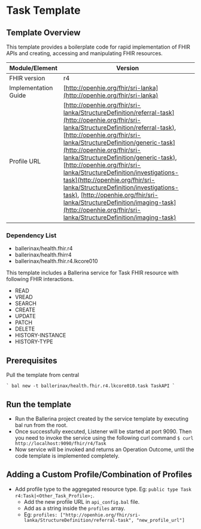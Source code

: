 # Task Template

## Template Overview

This template provides a boilerplate code for rapid implementation of FHIR APIs and creating, accessing and manipulating FHIR resources.

| Module/Element       | Version |
| -------------------- | ------- |
| FHIR version         | r4 |
| Implementation Guide | [http://openhie.org/fhir/sri-lanka](http://openhie.org/fhir/sri-lanka) |
| Profile URL          |[http://openhie.org/fhir/sri-lanka/StructureDefinition/referral-task](http://openhie.org/fhir/sri-lanka/StructureDefinition/referral-task), [http://openhie.org/fhir/sri-lanka/StructureDefinition/generic-task](http://openhie.org/fhir/sri-lanka/StructureDefinition/generic-task), [http://openhie.org/fhir/sri-lanka/StructureDefinition/investigations-task](http://openhie.org/fhir/sri-lanka/StructureDefinition/investigations-task), [http://openhie.org/fhir/sri-lanka/StructureDefinition/imaging-task](http://openhie.org/fhir/sri-lanka/StructureDefinition/imaging-task)|

### Dependency List

- ballerinax/health.fhir.r4
- ballerinax/health.fhirr4
- ballerinax/health.fhir.r4.lkcore010

This template includes a Ballerina service for Task FHIR resource with following FHIR interactions.
- READ
- VREAD
- SEARCH
- CREATE
- UPDATE
- PATCH
- DELETE
- HISTORY-INSTANCE
- HISTORY-TYPE

## Prerequisites

Pull the template from central

    ` bal new -t ballerinax/health.fhir.r4.lkcore010.task TaskAPI `

## Run the template

- Run the Ballerina project created by the service template by executing bal run from the root.
- Once successfully executed, Listener will be started at port 9090. Then you need to invoke the service using the following curl command
    ` $ curl http://localhost:9090/fhir/r4/Task `
- Now service will be invoked and returns an Operation Outcome, until the code template is implemented completely.

## Adding a Custom Profile/Combination of Profiles

- Add profile type to the aggregated resource type. Eg: `public type Task r4:Task|<Other_Task_Profile>;`.
    - Add the new profile URL in `api_config.bal` file.
    - Add as a string inside the `profiles` array.
    - Eg: `profiles: ["http://openhie.org/fhir/sri-lanka/StructureDefinition/referral-task", "new_profile_url"]`
